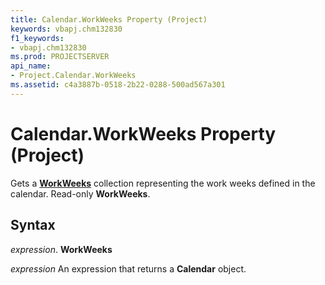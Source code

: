 ```yaml
---
title: Calendar.WorkWeeks Property (Project)
keywords: vbapj.chm132830
f1_keywords:
- vbapj.chm132830
ms.prod: PROJECTSERVER
api_name:
- Project.Calendar.WorkWeeks
ms.assetid: c4a3887b-0518-2b22-0288-500ad567a301
---
```



# Calendar.WorkWeeks Property (Project)

Gets a  **[WorkWeeks](year-object-project.md)** collection representing the work weeks defined in the calendar. Read-only **WorkWeeks**.


## Syntax

 _expression_. **WorkWeeks**

 _expression_ An expression that returns a **Calendar** object.


